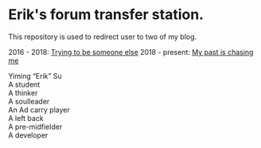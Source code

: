# Erik's forum transfer station.
This repository is used to redirect user to two of my blog.   
   
2016 - 2018: [Trying to be someone else](https://erikforum.github.io)
2018 - present: [My past is chasing me](https://mayoyiming.github.io/)   

Yiming “Erik” Su   
A student   
A thinker   
A soulleader   
An Ad carry player   
A left back    
A pre-midfielder   
A developer   

